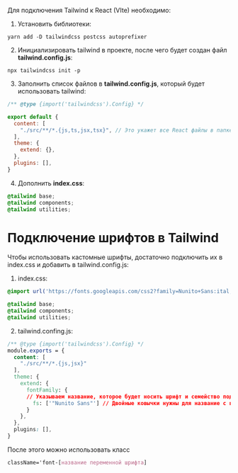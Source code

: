 Для подключения Tailwind к React (VIte) необходимо:
1) Установить библиотеки:
```
yarn add -D tailwindcss postcss autoprefixer
```
2) Инициализировать tailwind в проекте, после чего будет создан файл __tailwind.config.js__:
```
npx tailwindcss init -p
```
3) Заполнить список файлов в __tailwind.config.js__, который будет использовать tailwind: 
``` JavaScript
/** @type {import('tailwindcss').Config} */

export default {
  content: [
    "./src/**/*.{js,ts,jsx,tsx}", // Это укажет все React файлы в папке src
  ],
  theme: {
    extend: {},
  },
  plugins: [],
}
```
4) Дополнить __index.css__:
``` CSS
@tailwind base;
@tailwind components;
@tailwind utilities;
```

# Подключение шрифтов в Tailwind
Чтобы использовать кастомные шрифты, достаточно подключить их в index.css и добавить в tailwind.config.js:
1. index.css:
```css
@import url('https://fonts.googleapis.com/css2?family=Nunito+Sans:ital,opsz,wght@0,6..12,200..1000;1,6..12,200..1000&display=swap');

@tailwind base;
@tailwind components;
@tailwind utilities;
```
2. tailwind.confing.js:
```css
/** @type {import('tailwindcss').Config} */
module.exports = {
  content: [
    "./src/**/*.{js,jsx}"
  ],
  theme: {
    extend: {
      fontFamily: {
      // Указываем название, которое будет носить шрифт и семейство подключенного шрифта
        fs: ['"Nunito Sans"'] // Двойные ковычки нужны для название с пробелами
      }
    },
  },
  plugins: [],
}

```
После этого можно использовать класс
```css
className='font-[название переменной шрифта]
```